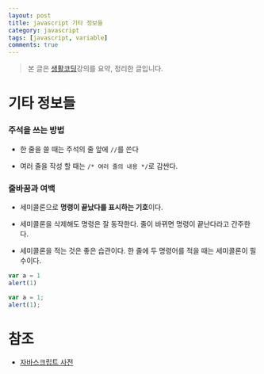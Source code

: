 ```yaml
---
layout: post
title: javascript 기타 정보들
category: javascript
tags: [javascript, variable]
comments: true
---
```


> 본 글은 [생활코딩](https://opentutorials.org/course/743/4673)강의를 요약, 정리한 글입니다.  

# 기타 정보들

### 주석을 쓰는 방법

- 한 줄을 쓸 때는 주석의 줄 앞에 `//`를 쓴다

- 여러 줄을 작성 할 때는 `/* 여러 줄의 내용 */`로 감싼다.

### 줄바꿈과 여백

- 세미콜론으로 **명령이 끝났다를 표시하는 기호**이다.

- 세미콜론을 삭제해도 명령은 잘 동작한다. 줄이 바뀌면 명령이 끝난다라고 간주한다.

- 세미콜론을 적는 것은 좋은 습관이다. 한 줄에 두 명령어를 적을 때는 세미콜론이 필수이다.

```javascript
var a = 1
alert(1)

var a = 1;
alert(1);
```


# 참조

- [자바스크립트 사전](https://opentutorials.org/course/50/37)